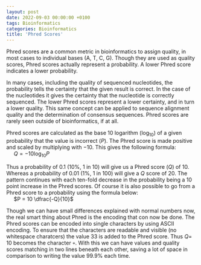 ```yaml
---
layout: post
date: 2022-09-03 00:00:00 +0100
tags: Bioinformatics
categories: Bioinformatics
title: 'Phred Scores'
---
```


Phred scores are a common metric in bioinformatics to assign quality, in most cases to individual bases (A, T, C, G). Though they are used as quality scores, Phred scores actually represent a probability. A lower Phred score indicates a lower probability.

In many cases, including the quality of sequenced nucleotides, the probability tells the certainty that the given result is correct. In the case of the nucleotides it gives the certainty that the nucleotide is correctly sequenced. The lower Phred scores represent a lower certainty, and in turn a lower quality. This same concept can be applied to sequence alignment quality and the determination of consensus sequences. Phred scores are rarely seen outside of bioinformatics, if at all.

Phred scores are calculated as the base 10 logarithm ($\log_{10}$) of a given probability that the value is incorrect ($P$). The Phred score is made positive and scaled by multiplying with $-10$. This gives the following formula:  
&nbsp;&nbsp;&nbsp;&nbsp; $Q = -10 \log_{10}P$

Thus a probability of 0.1 (10%, 1 in 10) will give us a Phred score ($Q$) of 10. Whereas a probability of 0.01 (1%, 1 in 100) will give a $Q$ score of 20. The pattern continues with each ten-fold decrease in the probability being a 10 point increase in the Phred scores. Of course it is also possible to go from a Phred score to a probability using the formula below:  
&nbsp;&nbsp;&nbsp;&nbsp; $P = 10 \dfrac{-Q}{10}$

Though we can have small differences explained with normal numbers now, the real smart thing about Phred is the encoding that con now be done. The Phred scores can be encoded into single characters by using ASCII encoding. To ensure that the characters are readable and visible (no whitespace charatcers) the value 33 is added to the Phred score. Thus $Q=$ 10 becomes the character `+`. With this we can have values and quality scores matching in two lines beneath each other, saving a lot of space in comparison to writing the value 99.9% each time.

